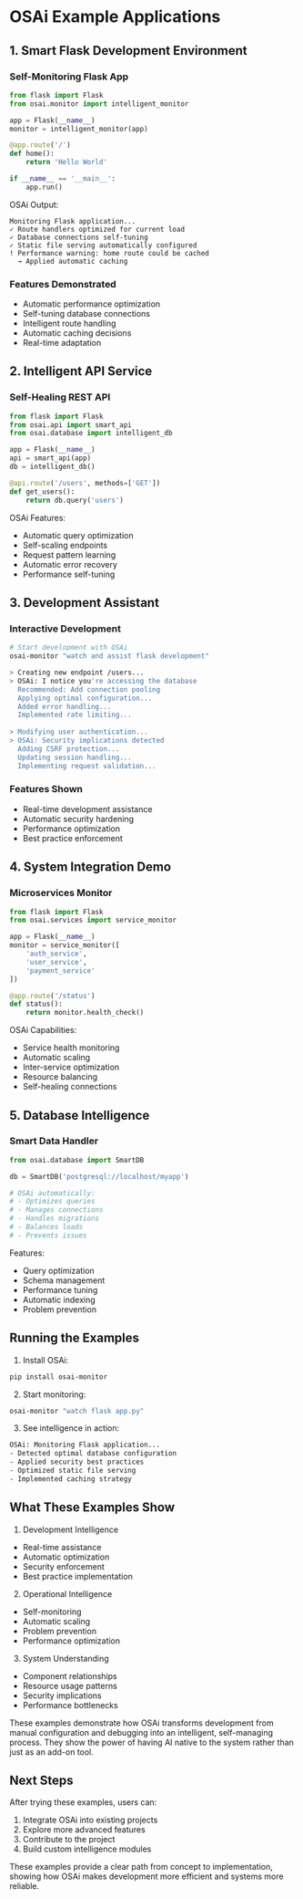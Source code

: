 # OSAi Example Applications

## 1. Smart Flask Development Environment

### Self-Monitoring Flask App
```python
from flask import Flask
from osai.monitor import intelligent_monitor

app = Flask(__name__)
monitor = intelligent_monitor(app)

@app.route('/')
def home():
    return 'Hello World'

if __name__ == '__main__':
    app.run()
```

OSAi Output:
```
Monitoring Flask application...
✓ Route handlers optimized for current load
✓ Database connections self-tuning
✓ Static file serving automatically configured
! Performance warning: home route could be cached
  → Applied automatic caching
```

### Features Demonstrated
- Automatic performance optimization
- Self-tuning database connections
- Intelligent route handling
- Automatic caching decisions
- Real-time adaptation

## 2. Intelligent API Service

### Self-Healing REST API
```python
from flask import Flask
from osai.api import smart_api
from osai.database import intelligent_db

app = Flask(__name__)
api = smart_api(app)
db = intelligent_db()

@api.route('/users', methods=['GET'])
def get_users():
    return db.query('users')
```

OSAi Features:
- Automatic query optimization
- Self-scaling endpoints
- Request pattern learning
- Automatic error recovery
- Performance self-tuning

## 3. Development Assistant

### Interactive Development
```bash
# Start development with OSAi
osai-monitor "watch and assist flask development"

> Creating new endpoint /users...
> OSAi: I notice you're accessing the database
  Recommended: Add connection pooling
  Applying optimal configuration...
  Added error handling...
  Implemented rate limiting...
  
> Modifying user authentication...
> OSAi: Security implications detected
  Adding CSRF protection...
  Updating session handling...
  Implementing request validation...
```

### Features Shown
- Real-time development assistance
- Automatic security hardening
- Performance optimization
- Best practice enforcement

## 4. System Integration Demo

### Microservices Monitor
```python
from flask import Flask
from osai.services import service_monitor

app = Flask(__name__)
monitor = service_monitor([
    'auth_service',
    'user_service',
    'payment_service'
])

@app.route('/status')
def status():
    return monitor.health_check()
```

OSAi Capabilities:
- Service health monitoring
- Automatic scaling
- Inter-service optimization
- Resource balancing
- Self-healing connections

## 5. Database Intelligence

### Smart Data Handler
```python
from osai.database import SmartDB

db = SmartDB('postgresql://localhost/myapp')

# OSAi automatically:
# - Optimizes queries
# - Manages connections
# - Handles migrations
# - Balances loads
# - Prevents issues
```

Features:
- Query optimization
- Schema management
- Performance tuning
- Automatic indexing
- Problem prevention

## Running the Examples

1. Install OSAi:
```bash
pip install osai-monitor
```

2. Start monitoring:
```bash
osai-monitor "watch flask app.py"
```

3. See intelligence in action:
```bash
OSAi: Monitoring Flask application...
- Detected optimal database configuration
- Applied security best practices
- Optimized static file serving
- Implemented caching strategy
```

## What These Examples Show

1. Development Intelligence
- Real-time assistance
- Automatic optimization
- Security enforcement
- Best practice implementation

2. Operational Intelligence
- Self-monitoring
- Automatic scaling
- Problem prevention
- Performance optimization

3. System Understanding
- Component relationships
- Resource usage patterns
- Security implications
- Performance bottlenecks

These examples demonstrate how OSAi transforms development from manual configuration and debugging into an intelligent, self-managing process. They show the power of having AI native to the system rather than just as an add-on tool.

## Next Steps

After trying these examples, users can:
1. Integrate OSAi into existing projects
2. Explore more advanced features
3. Contribute to the project
4. Build custom intelligence modules

These examples provide a clear path from concept to implementation, showing how OSAi makes development more efficient and systems more reliable.